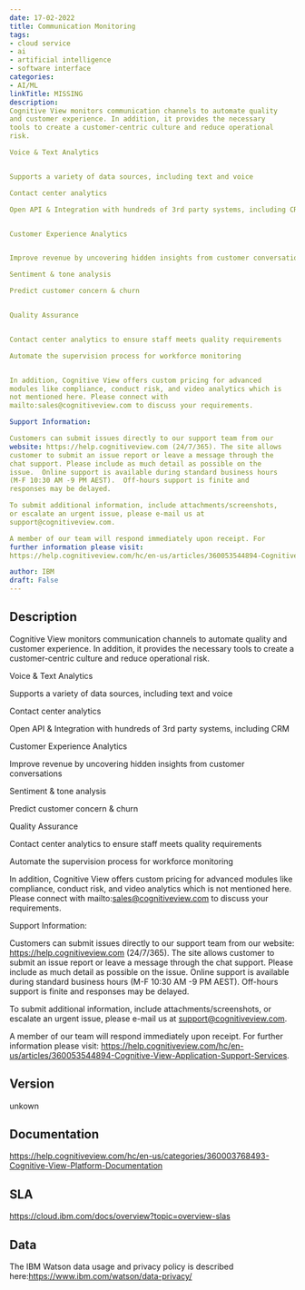 ```yaml
---
date: 17-02-2022
title: Communication Monitoring
tags: 
- cloud service
- ai
- artificial intelligence
- software interface
categories: 
- AI/ML
linkTitle: MISSING
description: 
Cognitive View monitors communication channels to automate quality
and customer experience. In addition, it provides the necessary
tools to create a customer-centric culture and reduce operational
risk.

Voice & Text Analytics


Supports a variety of data sources, including text and voice

Contact center analytics

Open API & Integration with hundreds of 3rd party systems, including CRM


Customer Experience Analytics


Improve revenue by uncovering hidden insights from customer conversations

Sentiment & tone analysis

Predict customer concern & churn


Quality Assurance


Contact center analytics to ensure staff meets quality requirements

Automate the supervision process for workforce monitoring


In addition, Cognitive View offers custom pricing for advanced
modules like compliance, conduct risk, and video analytics which is
not mentioned here. Please connect with
mailto:sales@cognitiveview.com to discuss your requirements.

Support Information:

Customers can submit issues directly to our support team from our
website: https://help.cognitiveview.com (24/7/365). The site allows
customer to submit an issue report or leave a message through the
chat support. Please include as much detail as possible on the
issue.  Online support is available during standard business hours
(M-F 10:30 AM -9 PM AEST).  Off-hours support is finite and
responses may be delayed.

To submit additional information, include attachments/screenshots,
or escalate an urgent issue, please e-mail us at
support@cognitiveview.com.

A member of our team will respond immediately upon receipt. For
further information please visit:
https://help.cognitiveview.com/hc/en-us/articles/360053544894-Cognitive-View-Application-Support-Services.

author: IBM
draft: False
---
```


## Description


Cognitive View monitors communication channels to automate quality
and customer experience. In addition, it provides the necessary
tools to create a customer-centric culture and reduce operational
risk.

Voice & Text Analytics


Supports a variety of data sources, including text and voice

Contact center analytics

Open API & Integration with hundreds of 3rd party systems, including CRM


Customer Experience Analytics


Improve revenue by uncovering hidden insights from customer conversations

Sentiment & tone analysis

Predict customer concern & churn


Quality Assurance


Contact center analytics to ensure staff meets quality requirements

Automate the supervision process for workforce monitoring


In addition, Cognitive View offers custom pricing for advanced
modules like compliance, conduct risk, and video analytics which is
not mentioned here. Please connect with
mailto:sales@cognitiveview.com to discuss your requirements.

Support Information:

Customers can submit issues directly to our support team from our
website: https://help.cognitiveview.com (24/7/365). The site allows
customer to submit an issue report or leave a message through the
chat support. Please include as much detail as possible on the
issue.  Online support is available during standard business hours
(M-F 10:30 AM -9 PM AEST).  Off-hours support is finite and
responses may be delayed.

To submit additional information, include attachments/screenshots,
or escalate an urgent issue, please e-mail us at
support@cognitiveview.com.

A member of our team will respond immediately upon receipt. For
further information please visit:
https://help.cognitiveview.com/hc/en-us/articles/360053544894-Cognitive-View-Application-Support-Services.


## Version

unkown

## Documentation

https://help.cognitiveview.com/hc/en-us/categories/360003768493-Cognitive-View-Platform-Documentation

## SLA

https://cloud.ibm.com/docs/overview?topic=overview-slas

## Data

The IBM Watson data usage and privacy policy is described here:https://www.ibm.com/watson/data-privacy/
